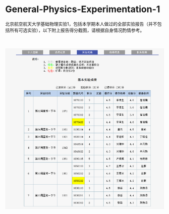 # General-Physics-Experimentation-1
北京航空航天大学基础物理实验1，包括本学期本人做过的全部实验报告（并不包括所有可选实验），以下附上报告得分截图，请根据自身情况酌情参考。  
&emsp;  
&emsp;  

![1](/1.png)